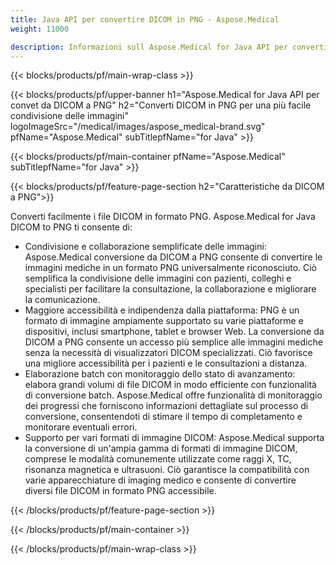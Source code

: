 ```yaml
---
title: Java API per convertire DICOM in PNG - Aspose.Medical
weight: 11000

description: Informazioni sull Aspose.Medical for Java API per convertire DICOM in PNG
---
```


{{< blocks/products/pf/main-wrap-class >}}

{{< blocks/products/pf/upper-banner h1="Aspose.Medical for Java API per convet da DICOM a PNG" h2="Converti DICOM in PNG per una più facile condivisione delle immagini" logoImageSrc="/medical/images/aspose_medical-brand.svg" pfName="Aspose.Medical" subTitlepfName="for Java" >}}

{{< blocks/products/pf/main-container pfName="Aspose.Medical" subTitlepfName="for Java" >}}

{{< blocks/products/pf/feature-page-section h2="Caratteristiche da DICOM a PNG">}}

<p>Converti facilmente i file DICOM in formato PNG. Aspose.Medical for Java DICOM to PNG ti consente di:</p>

<ul>
<li>Condivisione e collaborazione semplificate delle immagini: Aspose.Medical conversione da DICOM a PNG consente di convertire le immagini mediche in un formato PNG universalmente riconosciuto. Ciò semplifica la condivisione delle immagini con pazienti, colleghi e specialisti per facilitare la consultazione, la collaborazione e migliorare la comunicazione.</li>
<li>Maggiore accessibilità e indipendenza dalla piattaforma: PNG è un formato di immagine ampiamente supportato su varie piattaforme e dispositivi, inclusi smartphone, tablet e browser Web. La conversione da DICOM a PNG consente un accesso più semplice alle immagini mediche senza la necessità di visualizzatori DICOM specializzati. Ciò favorisce una migliore accessibilità per i pazienti e le consultazioni a distanza.</li>
<li>Elaborazione batch con monitoraggio dello stato di avanzamento: elabora grandi volumi di file DICOM in modo efficiente con funzionalità di conversione batch. Aspose.Medical offre funzionalità di monitoraggio dei progressi che forniscono informazioni dettagliate sul processo di conversione, consentendoti di stimare il tempo di completamento e monitorare eventuali errori.</li>
<li>Supporto per vari formati di immagine DICOM: Aspose.Medical supporta la conversione di un'ampia gamma di formati di immagine DICOM, comprese le modalità comunemente utilizzate come raggi X, TC, risonanza magnetica e ultrasuoni. Ciò garantisce la compatibilità con varie apparecchiature di imaging medico e consente di convertire diversi file DICOM in formato PNG accessibile.</li>
</ul>

{{< /blocks/products/pf/feature-page-section >}}

{{< /blocks/products/pf/main-container >}}

{{< /blocks/products/pf/main-wrap-class >}}